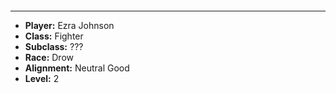 ```toc
```
---
* **Player:** Ezra Johnson
* **Class:** Fighter
* **Subclass:** ???
* **Race:** Drow
* **Alignment:** Neutral Good
* **Level:** 2